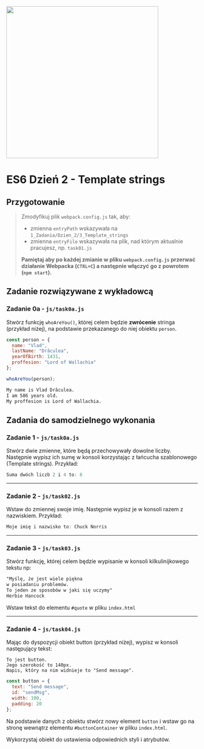 <img src="http://coderslab.pl/img/coderslab-logo.png" width="400"/>

# ES6 Dzień 2 - Template strings

## Przygotowanie
> Zmodyfikuj plik `webpack.config.js` tak, aby:
> - zmienna `entryPath` wskazywała na `1_Zadania/Dzien_2/3_Template_strings`
> - zmienna `entryFile` wskazywała na plik, nad którym aktualnie pracujesz, np. `task01.js`
>
> **Pamiętaj aby po każdej zmianie w pliku `webpack.config.js` przerwać działanie Webpacka (`CTRL+C`) a następnie włączyć go z powrotem (`npm start`).**


## Zadanie rozwiązywane z wykładowcą

### Zadanie 0a - `js/task0a.js`

Stwórz funkcję ```whoAreYou()```, której celem będzie **zwrócenie**  stringa (przykład niżej), na podstawie przekazanego do niej obiektu ```person```.


```JavaScript
const person = {
  name: "Vlad",
  lastName: "Drăculea",
  yearOfBirth: 1431,
  proffesion: "Lord of Wallachia"
};

whoAreYou(person);
```

```HTML
My name is Vlad Drăculea.
I am 586 years old.
My proffesion is Lord of Wallachia.
```


## Zadania do samodzielnego wykonania

### Zadanie 1 - `js/task0a.js`

Stwórz dwie zmienne, które będą przechowywały dowolne liczby. Następnie wypisz ich sumę w konsoli korzystając z łańcucha szablonowego (Template strings).
Przykład:
```JavaScript
Suma dwóch liczb 2 i 4 to: 6
```

---

### Zadanie 2 - `js/task02.js`

Wstaw do zmiennej swoje imię. Następnie wypisz je w konsoli razem z nazwiskiem. Przykład:

```JavaScript
Moje imię i nazwisko to: Chuck Norris
```

---

### Zadanie 3 - `js/task03.js`

Stwórz funkcję, której celem będzie wypisanie w konsoli kilkulinijkowego tekstu np:

```HTML
"Myślę, że jest wiele piękna
w posiadaniu problemów.
To jeden ze sposobów w jaki się uczymy"
Herbie Hancock
```

Wstaw tekst do elementu `#quote` w pliku `index.html`

---

### Zadanie 4 - `js/task04.js`

Mając do dyspozycji obiekt button (przykład niżej), wypisz w konsoli następujący tekst:

```plain
To jest button.
Jego szerokość to 140px.
Napis, który na nim widnieje to "Send message".
```

```JavaScript
const button = {
  text: "Send message",
  id: "sendMsg",
  width: 100,
  padding: 20
};
```

Na podstawie danych z obiektu stwórz nowy element ```button``` i wstaw go na stronę wewnątrz elementu `#buttonContainer` w pliku `index.html`.

Wykorzystaj obiekt do ustawienia odpowiednich styli i atrybutów.
